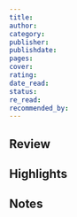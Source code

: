 ```yaml
---
title: 
author: 
category: 
publisher: 
publishdate: 
pages: 
cover: 
rating: 
date_read: 
status: 
re_read: 
recommended_by:
---
```


## Review


## Highlights


## Notes

